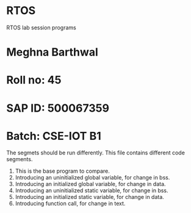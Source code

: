 # RTOS
RTOS lab session programs
# Meghna Barthwal
# Roll no: 45
# SAP ID: 500067359
# Batch: CSE-IOT B1
The segmets should be run differently. This file contains different code segments.
1. This is the base program to compare.
2. Introducing an uninitialized global variable, for change in bss.
3. Introducing an initialized global variable, for change in data.
4. Introducing an uninitialized static variable, for change in bss.
5. Introducing an initialized static variable, for change in data.
6. Introducing function call, for change in text.
